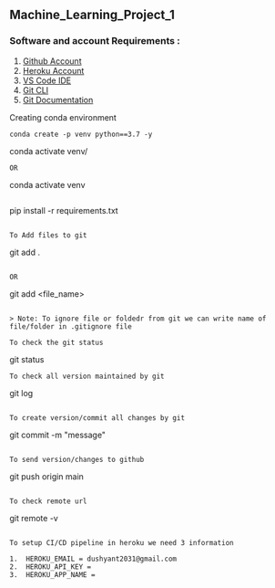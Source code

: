 ## Machine_Learning_Project_1

### Software and account Requirements :

1.  [Github Account](https://github.com)
2.  [Heroku Account](https://dashboard.heroku.com/login)
3.  [VS Code IDE](https://code.visualstudio.com/download)
4.  [Git CLI](https://git-scm.com/downloads) 
5.  [Git Documentation](https://git-scm.com/docs/git)

Creating conda environment
```
conda create -p venv python==3.7 -y
```
conda activate venv/
```
OR
```
conda activate venv
```

```
pip install -r requirements.txt
```

To Add files to git
```
git add .
```

OR
```
git add <file_name>
```

> Note: To ignore file or foldedr from git we can write name of file/folder in .gitignore file

To check the git status
```
git status
```
To check all version maintained by git
```
git log
```

To create version/commit all changes by git
```
git commit -m "message"
```

To send version/changes to github
```
git push origin main
```

To check remote url
```
git remote -v
```

To setup CI/CD pipeline in heroku we need 3 information

1.  HEROKU_EMAIL = dushyant2031@gmail.com
2.  HEROKU_API_KEY = 
3.  HEROKU_APP_NAME = 
